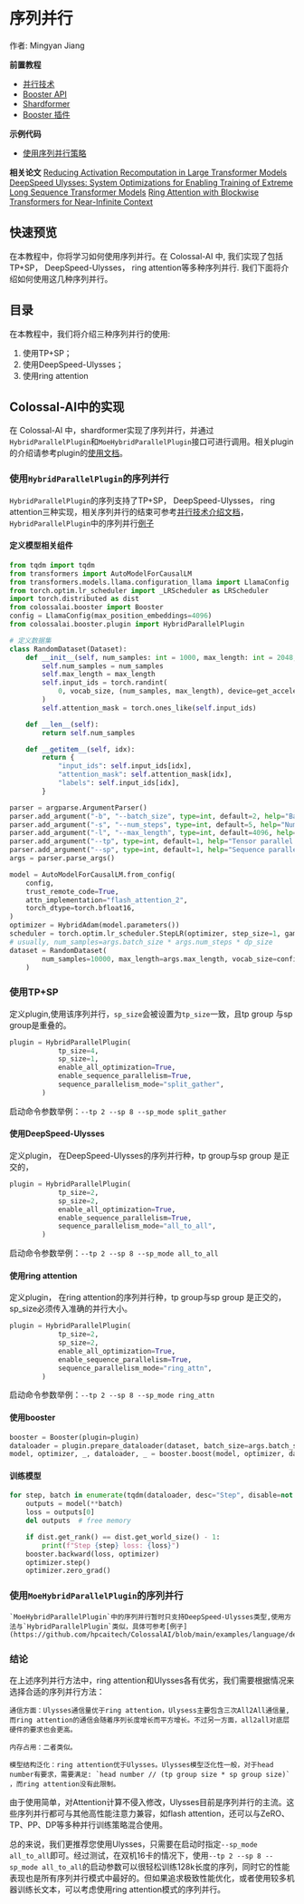 # 序列并行

作者: Mingyan Jiang

**前置教程**
- [并行技术](../concepts/paradigms_of_parallelism.md)
- [Booster API](../basics/booster_api.md)
- [Shardformer](../features/shardformer.md)
- [Booster 插件](../basics/booster_plugins.md)

**示例代码**
- [使用序列并行策略](https://github.com/hpcaitech/ColossalAI/blob/main/examples/language/llama/benchmark.py)

**相关论文**
[Reducing Activation Recomputation in Large Transformer Models](https://arxiv.org/pdf/2205.05198)
[DeepSpeed Ulysses: System Optimizations for Enabling Training of Extreme Long Sequence Transformer Models](https://arxiv.org/abs/2309.14509)
[Ring Attention with Blockwise Transformers for Near-Infinite Context](https://arxiv.org/pdf/2310.01889)

## 快速预览

在本教程中，你将学习如何使用序列并行。在 Colossal-AI 中, 我们实现了包括TP+SP， DeepSpeed-Ulysses， ring attention等多种序列并行. 我们下面将介绍如何使用这几种序列并行。

## 目录

在本教程中，我们将介绍三种序列并行的使用:

1. 使用TP+SP；
2. 使用DeepSpeed-Ulysses；
3. 使用ring attention


## Colossal-AI中的实现

在 Colossal-AI 中，shardformer实现了序列并行，并通过`HybridParallelPlugin`和`MoeHybridParallelPlugin`接口可进行调用。相关plugin的介绍请参考plugin的[使用文档](../basics/booster_plugins.md)。

### 使用`HybridParallelPlugin`的序列并行
`HybridParallelPlugin`的序列支持了TP+SP， DeepSpeed-Ulysses， ring attention三种实现，相关序列并行的结束可参考[并行技术介绍文档](../concepts/paradigms_of_parallelism.md)，`HybridParallelPlugin`中的序列并行[例子](https://github.com/hpcaitech/ColossalAI/blob/main/examples/language/llama/benchmark.py)

#### 定义模型相关组件

```python
from tqdm import tqdm
from transformers import AutoModelForCausalLM
from transformers.models.llama.configuration_llama import LlamaConfig
from torch.optim.lr_scheduler import _LRScheduler as LRScheduler
import torch.distributed as dist
from colossalai.booster import Booster
config = LlamaConfig(max_position_embeddings=4096)
from colossalai.booster.plugin import HybridParallelPlugin

# 定义数据集
class RandomDataset(Dataset):
    def __init__(self, num_samples: int = 1000, max_length: int = 2048, vocab_size: int = 32000):
        self.num_samples = num_samples
        self.max_length = max_length
        self.input_ids = torch.randint(
            0, vocab_size, (num_samples, max_length), device=get_accelerator().get_current_device()
        )
        self.attention_mask = torch.ones_like(self.input_ids)

    def __len__(self):
        return self.num_samples

    def __getitem__(self, idx):
        return {
            "input_ids": self.input_ids[idx],
            "attention_mask": self.attention_mask[idx],
            "labels": self.input_ids[idx],
        }

parser = argparse.ArgumentParser()
parser.add_argument("-b", "--batch_size", type=int, default=2, help="Batch size")
parser.add_argument("-s", "--num_steps", type=int, default=5, help="Number of steps to run")
parser.add_argument("-l", "--max_length", type=int, default=4096, help="Max sequence length")
parser.add_argument("--tp", type=int, default=1, help="Tensor parallel size")
parser.add_argument("--sp", type=int, default=1, help="Sequence parallel size")
args = parser.parse_args()

model = AutoModelForCausalLM.from_config(
    config,
    trust_remote_code=True,
    attn_implementation="flash_attention_2",
    torch_dtype=torch.bfloat16,
)
optimizer = HybridAdam(model.parameters())
scheduler = torch.optim.lr_scheduler.StepLR(optimizer, step_size=1, gamma=0.1)
# usually, num_samples=args.batch_size * args.num_steps * dp_size
dataset = RandomDataset(
        num_samples=10000, max_length=args.max_length, vocab_size=config.vocab_size
    )
```
### 使用TP+SP
定义plugin,使用该序列并行，`sp_size`会被设置为`tp_size`一致，且tp group 与sp group是重叠的。
```python
plugin = HybridParallelPlugin(
            tp_size=4,
            sp_size=1,
            enable_all_optimization=True,
            enable_sequence_parallelism=True,
            sequence_parallelism_mode="split_gather",
        )
```

启动命令参数举例：```--tp 2 --sp 8 --sp_mode split_gather```

#### 使用DeepSpeed-Ulysses
定义plugin， 在DeepSpeed-Ulysses的序列并行种，tp group与sp group 是正交的，
```python
plugin = HybridParallelPlugin(
            tp_size=2,
            sp_size=2,
            enable_all_optimization=True,
            enable_sequence_parallelism=True,
            sequence_parallelism_mode="all_to_all",
        )
```
启动命令参数举例：```--tp 2 --sp 8 --sp_mode all_to_all```

#### 使用ring attention
定义plugin， 在ring attention的序列并行种，tp group与sp group 是正交的，sp_size必须传入准确的并行大小。
```python
plugin = HybridParallelPlugin(
            tp_size=2,
            sp_size=2,
            enable_all_optimization=True,
            enable_sequence_parallelism=True,
            sequence_parallelism_mode="ring_attn",
        )
```
启动命令参数举例：```--tp 2 --sp 8 --sp_mode ring_attn```

#### 使用booster
```python
booster = Booster(plugin=plugin)
dataloader = plugin.prepare_dataloader(dataset, batch_size=args.batch_size, shuffle=True, drop_last=True, seed=42)
model, optimizer, _, dataloader, _ = booster.boost(model, optimizer, dataloader=dataloader)
```

#### 训练模型
```python
for step, batch in enumerate(tqdm(dataloader, desc="Step", disable=not dist.get_rank()==0)):
    outputs = model(**batch)
    loss = outputs[0]
    del outputs  # free memory

    if dist.get_rank() == dist.get_world_size() - 1:
        print(f"Step {step} loss: {loss}")
    booster.backward(loss, optimizer)
    optimizer.step()
    optimizer.zero_grad()
```
### 使用`MoeHybridParallelPlugin`的序列并行
    `MoeHybridParallelPlugin`中的序列并行暂时只支持DeepSpeed-Ulysses类型,使用方法与`HybridParallelPlugin`类似，具体可参考[例子](https://github.com/hpcaitech/ColossalAI/blob/main/examples/language/deepseek/benchmark.py)



### 结论
在上述序列并行方法中，ring attention和Ulysses各有优劣，我们需要根据情况来选择合适的序列并行方法：

    通信方面：Ulysses通信量优于ring attention，Ulysess主要包含三次All2All通信量,而ring attention的通信会随着序列长度增长而平方增长。不过另一方面，all2all对底层硬件的要求也会更高。

    内存占用：二者类似。

    模型结构泛化：ring attention优于Ulysses。Ulysses模型泛化性一般，对于head number有要求，需要满足: `head number // (tp group size * sp group size)` ，而ring attention没有此限制。

由于使用简单，对Attention计算不侵入修改，Ulysses目前是序列并行的主流。这些序列并行都可与其他高性能注意力兼容，如flash attention，还可以与ZeRO、TP、PP、DP等多种并行训练策略混合使用。

总的来说，我们更推荐您使用Ulysses，只需要在启动时指定```--sp_mode all_to_all```即可。经过测试，在双机16卡的情况下，使用```--tp 2 --sp 8 --sp_mode all_to_all```的启动参数可以很轻松训练128k长度的序列，同时它的性能表现也是所有序列并行模式中最好的。但如果追求极致性能优化，或者使用较多机器训练长文本，可以考虑使用ring attention模式的序列并行。


<!-- doc-test-command: torchrun --standalone --nproc_per_node=4 sequence_parallelism.py  -->
